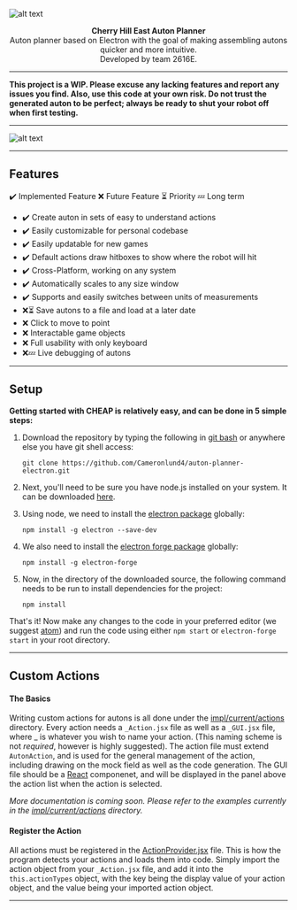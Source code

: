 ![alt text](http://gdurl.com/x7zB "Cherry Hill East Auton Planner")
<p align="center">
  <b>Cherry Hill East Auton Planner<br/></b>
  Auton planner based on Electron with the goal of making assembling autons quicker and more intuitive.<br/>
  Developed by team 2616E.
</p>

---

**This project is a WIP. Please excuse any lacking features and report any issues you find. Also, use this code at your own risk. Do not trust the generated auton to be perfect; always be ready to shut your robot off when first testing.**

---

![alt text](https://i.imgur.com/3mfyORN.png "Page Example")

---
## Features

✔️ Implemented Feature ❌ Future Feature ⏳ Priority 💤 Long term
* ✔️ Create auton in sets of easy to understand actions
* ✔️ Easily customizable for personal codebase
* ✔️ Easily updatable for new games
* ✔️ Default actions draw hitboxes to show where the robot will hit
* ✔️ Cross-Platform, working on any system
* ✔️ Automatically scales to any size window
* ✔️ Supports and easily switches between units of measurements
* ❌⏳ Save autons to a file and load at a later date
* ❌ Click to move to point
* ❌ Interactable game objects
* ❌ Full usability with only keyboard
* ❌💤 Live debugging of autons

---
## Setup
**Getting started with CHEAP is relatively easy, and can be done in 5 simple steps:**

1) Download the repository by typing the following in [git bash](https://git-scm.com/downloads) or anywhere else you have git shell access:

    `git clone https://github.com/Cameronlund4/auton-planner-electron.git`

2) Next, you'll need to be sure you have node.js installed on your system. It can be downloaded [here](https://nodejs.org/en/download/).

3) Using node, we need to install the [electron package](https://electron.atom.io/) globally:

    `npm install -g electron --save-dev`

4) We also need to install the [electron forge package](https://electronforge.io/) globally:

    `npm install -g electron-forge`

5) Now, in the directory of the downloaded source, the following command needs to be run to install dependencies for the project:

    `npm install`

That's it! Now make any changes to the code in your preferred editor (we suggest [atom](https://atom.io/)) and run the code using either `npm start` or `electron-forge start` in your root directory.

---
## Custom Actions

#### The Basics
Writing custom actions for autons is all done under the [impl/current/actions](https://github.com/Cameronlund4/auton-planner-electron/tree/master/src/impl/current/actions) directory. Every action needs a `_Action.jsx` file as well as a `_GUI.jsx` file, where _ is whatever you wish to name your action. (This naming scheme is not *required*, however is highly suggested).  The action file must extend `AutonAction`, and is used for the general management of the action, including drawing on the mock field as well as the code generation. The GUI file should be a [React](https://reactjs.org/) componenet, and will be displayed in the panel above the action list when the action is selected.

*More documentation is coming soon. Please refer to the examples currently in the [impl/current/actions](https://github.com/Cameronlund4/auton-planner-electron/tree/master/src/impl/current/actions) directory.*

#### Register the Action
All actions must be registered in the [ActionProvider.jsx](https://github.com/Cameronlund4/auton-planner-electron/blob/master/src/impl/current/ActionProvider.jsx) file. This is how the program detects your actions and loads them into code. Simply import the action object from your `_Action.jsx` file, and add it into the `this.actionTypes` object, with the key being the display value of your action object, and the value being your imported action object.

---
